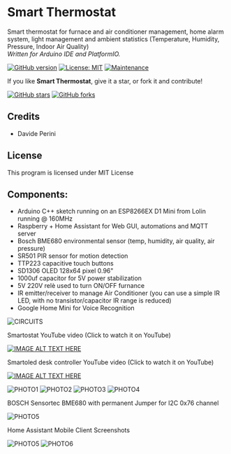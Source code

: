 # Smart Thermostat 

Smart thermostat for furnace and air conditioner management,
home alarm system, light management and ambient statistics (Temperature, Humidity, Pressure, Indoor Air Quality)  
_Written for Arduino IDE and PlatformIO._

[![GitHub version](https://img.shields.io/github/v/release/sblantipodi/smart_thermostat.svg)](https://img.shields.io/github/v/release/sblantipodi/smart_thermostat.svg)
[![License: MIT](https://img.shields.io/badge/License-MIT-yellow.svg)](https://opensource.org/licenses/MIT)
[![Maintenance](https://img.shields.io/badge/Maintained%3F-yes-green.svg)](https://GitHub.com/sblantipodi/smart_thermostat/graphs/commit-activity)

If you like **Smart Thermostat**, give it a star, or fork it and contribute!

[![GitHub stars](https://img.shields.io/github/stars/sblantipodi/smart_thermostat.svg?style=social&label=Star)](https://github.com/sblantipodi/smart_thermostat/stargazers)
[![GitHub forks](https://img.shields.io/github/forks/sblantipodi/smart_thermostat.svg?style=social&label=Fork)](https://github.com/sblantipodi/smart_thermostat/network)

## Credits
- Davide Perini

## License
This program is licensed under MIT License

## Components:
- Arduino C++ sketch running on an ESP8266EX D1 Mini from Lolin running @ 160MHz
- Raspberry + Home Assistant for Web GUI, automations and MQTT server
- Bosch BME680 environmental sensor (temp, humidity, air quality, air pressure)
- SR501 PIR sensor for motion detection
- TTP223 capacitive touch buttons
- SD1306 OLED 128x64 pixel 0.96"
- 1000uf capacitor for 5V power stabilization
- 5V 220V relè used to turn ON/OFF furnance
- IR emitter/receiver to manage Air Conditioner (you can use a simple IR LED, with no transistor/capacitor IR range is reduced)
- Google Home Mini for Voice Recognition

![CIRCUITS](https://github.com/sblantipodi/smart_thermostat/blob/master/data/img/smartostat_bb.png)


Smartostat YouTube video (Click to watch it on YouTube)

[![IMAGE ALT TEXT HERE](https://img.youtube.com/vi/Hdy5gpQMbEk/0.jpg)](https://www.youtube.com/watch?v=Hdy5gpQMbEk)

Smartoled desk controller YouTube video (Click to watch it on YouTube)

[![IMAGE ALT TEXT HERE](https://img.youtube.com/vi/_rEGXzI-NMo/0.jpg)](https://www.youtube.com/watch?v=_rEGXzI-NMo)

![PHOTO1](https://github.com/sblantipodi/smart_thermostat/blob/master/data/img/1.jpg)
![PHOTO2](https://github.com/sblantipodi/smart_thermostat/blob/master/data/img/2.jpg)
![PHOTO3](https://github.com/sblantipodi/smart_thermostat/blob/master/data/img/3.jpg)
![PHOTO4](https://github.com/sblantipodi/smart_thermostat/blob/master/data/img/4.jpg)

BOSCH Sensortec BME680 with permanent Jumper for I2C 0x76 channel

![PHOTO5](https://github.com/sblantipodi/smart_thermostat/blob/master/data/img/5.jpg)

Home Assistant Mobile Client Screenshots

![PHOTO5](https://github.com/sblantipodi/smart_thermostat/blob/master/data/img/ha_smartostat_screenshot.jpg)
![PHOTO6](https://github.com/sblantipodi/smart_thermostat/blob/master/data/img/ha_smartostat_screenshot_2.jpg)


